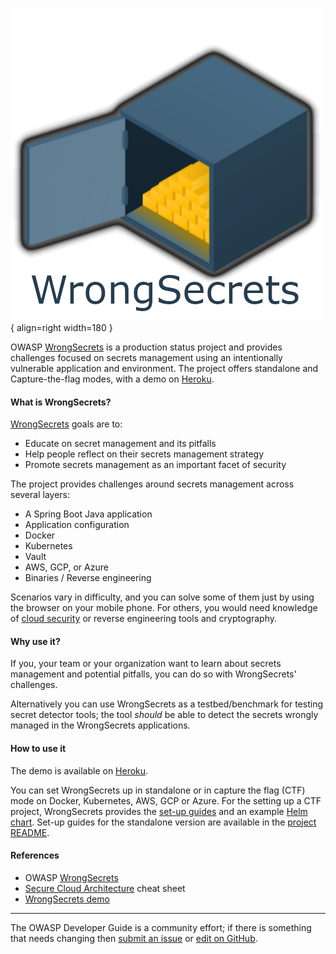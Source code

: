 ![WrongSecrets logo](../assets/images/logos/wrongsecrets.png "OWASP WrongSecrets"){ align=right width=180 }

OWASP [WrongSecrets][wrongsecrets-project] is a production status project
and provides challenges focused on secrets management using an intentionally vulnerable application and environment.
The project offers standalone and Capture-the-flag modes, with a demo on [Heroku][wsheroku].

#### What is WrongSecrets?

[WrongSecrets][wrongsecrets] goals are to:

* Educate on secret management and its pitfalls
* Help people reflect on their secrets management strategy
* Promote secrets management as an important facet of security

The project provides challenges around secrets management across several layers:

* A Spring Boot Java application
* Application configuration
* Docker
* Kubernetes
* Vault
* AWS, GCP, or Azure
* Binaries / Reverse engineering

Scenarios vary in difficulty, and you can solve some of them just by using the browser on your mobile phone.
For others, you would need knowledge of [cloud security][cscloud] or reverse engineering tools and cryptography.

#### Why use it?

If you, your team or your organization want to learn about secrets management and potential pitfalls,
you can do so with WrongSecrets' challenges.

Alternatively you can use WrongSecrets as a testbed/benchmark for testing secret detector tools;
the tool _should_ be able to detect the secrets wrongly managed in the WrongSecrets applications.

#### How to use it

The demo is available on [Heroku][wsheroku].

You can set WrongSecrets up in standalone or in capture the flag (CTF) mode on Docker, Kubernetes, AWS, GCP or Azure.
For the setting up a CTF project, WrongSecrets provides the [set-up guides][ctf]
and an example [Helm chart][wrongsecrets-helm].
Set-up guides for the standalone version are available in the [project README][readme].

#### References

* OWASP [WrongSecrets][wrongsecrets-project]
* [Secure Cloud Architecture][cscloud] cheat sheet
* [WrongSecrets demo][wsheroku]

---

The OWASP Developer Guide is a community effort; if there is something that needs changing
then [submit an issue][issue0908] or [edit on GitHub][edit0908].

[cscloud]: https://cheatsheetseries.owasp.org/cheatsheets/Secure_Cloud_Architecture_Cheat_Sheet
[ctf]: https://github.com/OWASP/wrongsecrets/blob/master/ctf-instructions.md
[edit0908]: https://github.com/OWASP/DevGuide/blob/main/docs/07-training-education/08-wrongsecrets.md
[wsheroku]: https://wrongsecrets.herokuapp.com/
[issue0908]: https://github.com/OWASP/DevGuide/issues/new?labels=content&template=request.md&title=Update:%2007-training-education/08-wrongsecrets
[readme]: https://github.com/OWASP/wrongsecrets/blob/master/README.md
[wrongsecrets]: https://github.com/OWASP/wrongsecrets
[wrongsecrets-helm]: https://owasp.org/wrongsecrets-ctf-party/
[wrongsecrets-project]: https://owasp.org/www-project-wrongsecrets/
